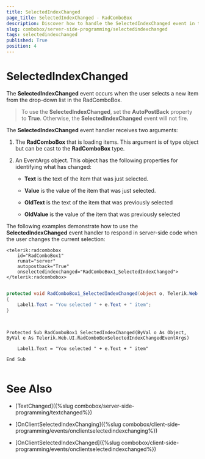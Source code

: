 ```yaml
---
title: SelectedIndexChanged
page_title: SelectedIndexChanged - RadComboBox
description: Discover how to handle the SelectedIndexChanged event in the ComboBox control for server-side logic.
slug: combobox/server-side-programming/selectedindexchanged
tags: selectedindexchanged
published: True
position: 4
---
```


# SelectedIndexChanged

The **SelectedIndexChanged** event occurs when the user selects a new item from the drop-down list in the RadComboBox.

> To use the **SelectedIndexChanged**, set the **AutoPostBack** property to **True**. Otherwise, the **SelectedIndexChanged** event will not fire.

The **SelectedIndexChanged** event handler receives two arguments:

1. The **RadComboBox** that is loading items. This argument is of type object but can be cast to the **RadComboBox** type.

1. An EventArgs object. This object has the following properties for identifying what has changed:

   * **Text** is the text of the item that was just selected.

   * **Value** is the value of the item that was just selected.

   * **OldText** is the text of the item that was previously selected

   * **OldValue** is the value of the item that was previously selected

The following examples demonstrate how to use the **SelectedIndexChanged** event handler to respond in server-side code when the user changes the current selection:

````ASPNET
<telerik:radcombobox 
	id="RadComboBox1" 
	runat="server" 
	autopostback="True" 
	onselectedindexchanged="RadComboBox1_SelectedIndexChanged">
</telerik:radcombobox>
````





````C#
		
protected void RadComboBox1_SelectedIndexChanged(object o, Telerik.Web.UI.RadComboBoxSelectedIndexChangedEventArgs e)
{
	Label1.Text = "You selected " + e.Text + " item";
}
	
````
````VB.NET
	
Protected Sub RadComboBox1_SelectedIndexChanged(ByVal o As Object, ByVal e As Telerik.Web.UI.RadComboBoxSelectedIndexChangedEventArgs)

	Label1.Text = "You selected " + e.Text + " item"

End Sub
	
````


# See Also

 * [TextChanged]({%slug combobox/server-side-programming/textchanged%})

 * [OnClientSelectedIndexChanging]({%slug combobox/client-side-programming/events/onclientselectedindexchanging%})

 * [OnClientSelectedIndexChanged]({%slug combobox/client-side-programming/events/onclientselectedindexchanged%})

